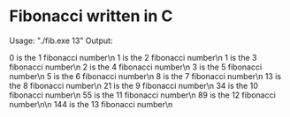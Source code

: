 # Fibonacci written in C
Usage: "./fib.exe 13"
Output:

0 is the 1 fibonacci number\n
1 is the 2 fibonacci number\n
1 is the 3 fibonacci number\n
2 is the 4 fibonacci number\n
3 is the 5 fibonacci number\n
5 is the 6 fibonacci number\n
8 is the 7 fibonacci number\n
13 is the 8 fibonacci number\n
21 is the 9 fibonacci number\n
34 is the 10 fibonacci number\n
55 is the 11 fibonacci number\n
89 is the 12 fibonacci number\n\n
144 is the 13 fibonacci number\n
